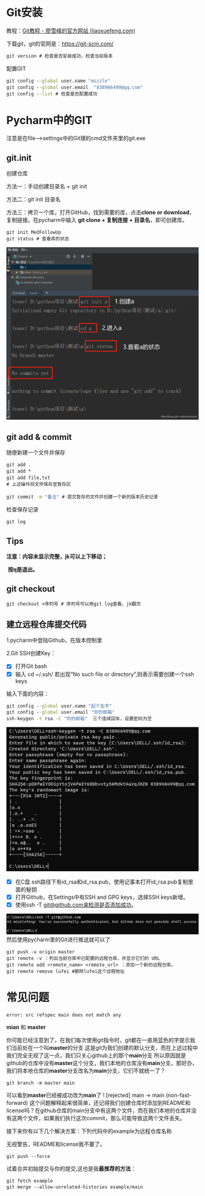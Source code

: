 # Git安装

教程：[Git教程 - 廖雪峰的官方网站 (liaoxuefeng.com)](https://www.liaoxuefeng.com/wiki/896043488029600)

下载git，git的官网是：https://git-scm.com/

```cmd
git version # 检查是否安装成功，检查当前版本
```

配置GIT

```cmd
git config --global user.name "mizzle"
git config --global user.email  "838966499@qq.com"
git config --list # 检查是否配置成功
```

# Pycharm中的GIT

注意是在file——>settings中的Git理的cmd文件夹里的git.exe

## git.init

创建仓库

方法一：手动创建目录名 + git init

方法二：git init 目录名

方法三：拷贝一个库，打开GitHub，找到需要的库，点击**clone or download**，复制链接。在pycharm中输入 **git clone + 复制连接 + 目录名**，即可创建库。

```cmd
git init MedFollowUp
git status # 查看库的状态
```

![输入图片说明](/imgs/2024-02-01/ZEiOl9wRt4brKgpQ.png)

## git add & commit

随便新建一个文件并保存

```cmd
git add .
git add *
git add file,txt
# 上述操作将文件保存至暂存区

git commit -m "备注" # 提交暂存的文件并创建一个新的版本历史记录
```

检查保存记录

```cmd
git log
```

## Tips

**注意：内容未显示完整，jk可以上下移动；**

​     **按q是退出。**

## git checkout

```cmd
git checkout +序列号 # 序列号可以用git log查看，jk翻页

```

## 建立远程仓库提交代码

1.pycharm中登陆Github，在版本控制里

2.Git SSH创建Key：

- [x] 打开Git bash
- [x] 输入 cd ~/.ssh/ 若出现“No such file or directory”,则表示需要创建一个ssh keys

输入下面的内容：

```cmd
git config --global user.name "起个名字"
git config --global user.email "你的邮箱"
ssh-keygen -t rsa -C "你的邮箱"  三个连续回车，设置密码为空
```
![输入图片说明](/imgs/2024-02-01/Rq7mjnLSdiq7CJaY.png)

- [x] 在C盘.ssh路径下有id_rsa和id_rsa.pub，使用记事本打开id_rsa.pub复制里面的秘钥
- [x] 打开Github，在Settings中有SSH and GPG keys，选择SSH keys新增。
- [x] 使用ssh -T git@github.com来检测是否添加成功。

![输入图片说明](/imgs/2024-02-01/quy6z7tqF3TyEPFq.png)
然后使用pycharm里的Git进行推送就可以了
```
git push -u origin master
git remote -v ：列出当前仓库中已配置的远程仓库，并显示它们的 URL
git remote add <remote_name> <remote_url> ：添加一个新的远程仓库。
git remote remove lufei #删除lufei这个远程地址
```
# 常见问题
```
error: src refspec main does not match any
```
**mian** 和 **master**

你可能已经注意到了，在我们每次使用git指令时，git都在一直用蓝色的字提示我们当前处在一个叫**master**的分支
这是git为我们创建的默认分支，而在上述过程中我们完全无视了这一点，我们只关心github上的那个**main**分支
所以原因就是github的仓库中没有**master**这个分支，我们本地的仓库没有**main**分支，那好办，我们将本地仓库的**master**分支改名为**main**分支，它们不就统一了？
```
git branch -m master main
```
可以看到**master**已经被成功改为**main**了
! [rejected] main -> main (non-fast-forward)
这个问题解释起来很简单，还记得我们创建仓库时添加到README和license吗？在github仓库的main分支中有这两个文件，而在我们本地的仓库并没有这两个文件，如果我们执行这次commit，那么可能导致这两个文件丢失。

接下来你有以下几个解决方案：下列代码中的example为远程仓库名称

无视警告，README和license我不要了。
```
git push --force
```
试着合并初始提交与你的提交,这也是我**最推荐的方法**：
```
git fetch example
git merge --allow-unrelated-histories example/main
```


<!--stackedit_data:
eyJoaXN0b3J5IjpbMzMwNDE2NTI5LDE2ODg5MzUyMjEsLTIyND
E5Nzk3NywxNjgyNTU1NzkyLDkxNzM3NzQ2OCwtMjA1ODg4ODUz
XX0=
-->